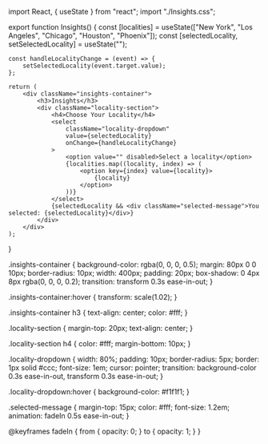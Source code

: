 import React, { useState } from "react";
import "./Insights.css";

export function Insights() {
    const [localities] = useState(["New York", "Los Angeles", "Chicago", "Houston", "Phoenix"]);
    const [selectedLocality, setSelectedLocality] = useState("");

    const handleLocalityChange = (event) => {
        setSelectedLocality(event.target.value);
    };

    return (
        <div className="insights-container">
            <h3>Insights</h3>
            <div className="locality-section">
                <h4>Choose Your Locality</h4>
                <select 
                    className="locality-dropdown" 
                    value={selectedLocality} 
                    onChange={handleLocalityChange}
                >
                    <option value="" disabled>Select a locality</option>
                    {localities.map((locality, index) => (
                        <option key={index} value={locality}>
                            {locality}
                        </option>
                    ))}
                </select>
                {selectedLocality && <div className="selected-message">You selected: {selectedLocality}</div>}
            </div>
        </div>
    );
}








.insights-container {
    background-color: rgba(0, 0, 0, 0.5);
    margin: 80px 0 0 10px;
    border-radius: 10px;
    width: 400px;
    padding: 20px;
    box-shadow: 0 4px 8px rgba(0, 0, 0, 0.2);
    transition: transform 0.3s ease-in-out;
}

.insights-container:hover {
    transform: scale(1.02);
}

.insights-container h3 {
    text-align: center;
    color: #fff;
}

.locality-section {
    margin-top: 20px;
    text-align: center;
}

.locality-section h4 {
    color: #fff;
    margin-bottom: 10px;
}

.locality-dropdown {
    width: 80%;
    padding: 10px;
    border-radius: 5px;
    border: 1px solid #ccc;
    font-size: 1em;
    cursor: pointer;
    transition: background-color 0.3s ease-in-out, transform 0.3s ease-in-out;
}

.locality-dropdown:hover {
    background-color: #f1f1f1;
}

.selected-message {
    margin-top: 15px;
    color: #fff;
    font-size: 1.2em;
    animation: fadeIn 0.5s ease-in-out;
}

@keyframes fadeIn {
    from {
        opacity: 0;
    }
    to {
        opacity: 1;
    }
}
